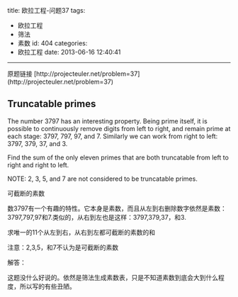 title: 欧拉工程-问题37
tags:
  - 欧拉工程
  - 筛法
  - 素数
id: 404
categories:
  - 欧拉工程
date: 2013-06-16 12:40:41
---

<div>原题链接 [http://projecteuler.net/problem=37](http://projecteuler.net/problem=37)</div>
<div>

## Truncatable primes

</div>
<div>

The number 3797 has an interesting property. Being prime itself, it is possible to continuously remove digits from left to right, and remain prime at each stage: 3797, 797, 97, and 7\. Similarly we can work from right to left: 3797, 379, 37, and 3.

Find the sum of the only eleven primes that are both truncatable from left to right and right to left.

NOTE: 2, 3, 5, and 7 are not considered to be truncatable primes.

可截断的素数

数3797有一个有趣的特性。它本身是素数，而且从左到右删除数字依然是素数：3797,797,97和7.类似的，从右到左也是这样：3797,379,37，和3.

求唯一的11个从左到右，从右到左都可截断的素数的和

注意：2,3,5，和7不认为是可截断的素数

解答：

这题没什么好说的。依然是筛法生成素数表，只是不知道素数到底会大到什么程度，所以写的有些丑陋。

</div>